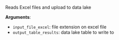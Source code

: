Reads Excel files and upload to data lake

**Arguments**:

- `input_file_excel`: file extension on excel file
- `output_table_results`: data lake table to write to

